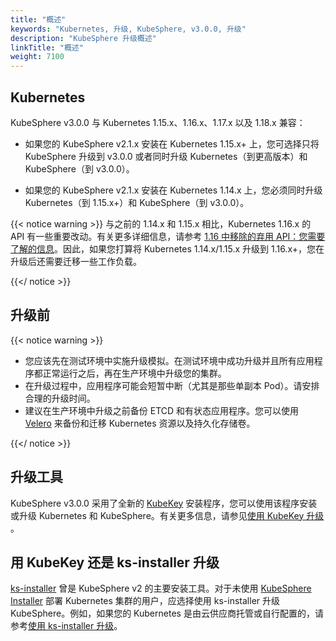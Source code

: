 ```yaml
---
title: "概述"
keywords: "Kubernetes, 升级, KubeSphere, v3.0.0, 升级"
description: "KubeSphere 升级概述"
linkTitle: "概述"
weight: 7100
---
```


## Kubernetes

KubeSphere v3.0.0 与 Kubernetes 1.15.x、1.16.x、1.17.x 以及 1.18.x 兼容：

- 如果您的 KubeSphere v2.1.x 安装在 Kubernetes 1.15.x+ 上，您可选择只将 KubeSphere 升级到 v3.0.0 或者同时升级 Kubernetes（到更高版本）和 KubeSphere（到 v3.0.0）。

- 如果您的 KubeSphere v2.1.x 安装在 Kubernetes 1.14.x 上，您必须同时升级 Kubernetes（到 1.15.x+）和 KubeSphere（到 v3.0.0）。

{{< notice warning >}}
与之前的 1.14.x 和 1.15.x 相比，Kubernetes 1.16.x 的 API 有一些重要改动。有关更多详细信息，请参考 [1.16 中移除的弃用 API：您需要了解的信息](https://kubernetes.io/blog/2019/07/18/api-deprecations-in-1-16/)。因此，如果您打算将 Kubernetes 1.14.x/1.15.x 升级到 1.16.x+，您在升级后还需要迁移一些工作负载。

{{</ notice >}}

## 升级前

{{< notice warning >}}

- 您应该先在测试环境中实施升级模拟。在测试环境中成功升级并且所有应用程序都正常运行之后，再在生产环境中升级您的集群。
- 在升级过程中，应用程序可能会短暂中断（尤其是那些单副本 Pod）。请安排合理的升级时间。
- 建议在生产环境中升级之前备份 ETCD 和有状态应用程序。您可以使用 [Velero](https://velero.io/) 来备份和迁移 Kubernetes 资源以及持久化存储卷。

{{</ notice >}}

## 升级工具

KubeSphere v3.0.0 采用了全新的 [KubeKey](https://github.com/kubesphere/kubekey) 安装程序，您可以使用该程序安装或升级 Kubernetes 和 KubeSphere。有关更多信息，请参见[使用 KubeKey 升级](../upgrade-with-kubekey/) 。

## 用 KubeKey 还是 ks-installer 升级

[ks-installer](https://github.com/kubesphere/ks-installer/tree/master) 曾是 KubeSphere v2 的主要安装工具。对于未使用 [KubeSphere Installer](https://v2-1.docs.kubesphere.io/docs/zh-CN/installation/all-in-one/#第二步-准备安装包) 部署 Kubernetes 集群的用户，应选择使用 ks-installer 升级 KubeSphere。例如，如果您的 Kubernetes 是由云供应商托管或自行配置的，请参考[使用 ks-installer 升级](../upgrade-with-ks-installer/)。
